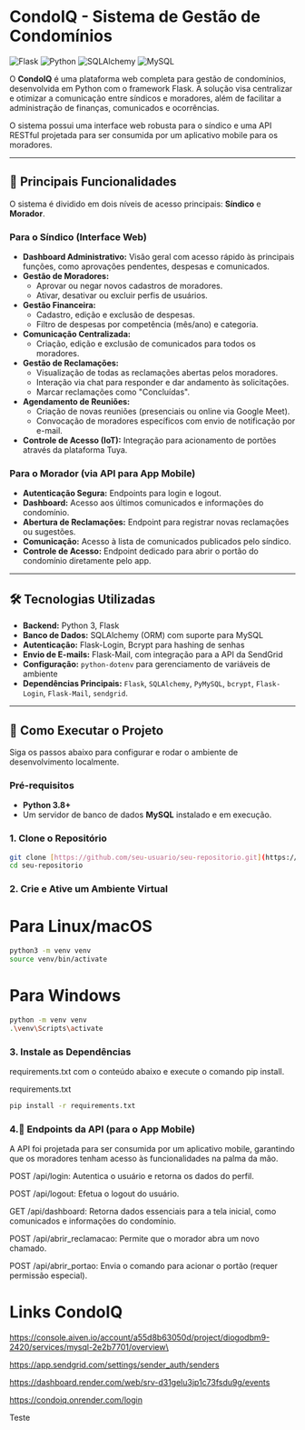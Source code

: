 # CondoIQ - Sistema de Gestão de Condomínios

![Flask](https://img.shields.io/badge/Flask-000000?style=for-the-badge&logo=flask&logoColor=white)
![Python](https://img.shields.io/badge/Python-3776AB?style=for-the-badge&logo=python&logoColor=white)
![SQLAlchemy](https://img.shields.io/badge/SQLAlchemy-D71F00?style=for-the-badge&logo=sqlalchemy&logoColor=white)
![MySQL](https://img.shields.io/badge/MySQL-4479A1?style=for-the-badge&logo=mysql&logoColor=white)

O **CondoIQ** é uma plataforma web completa para gestão de condomínios, desenvolvida em Python com o framework Flask. A solução visa centralizar e otimizar a comunicação entre síndicos e moradores, além de facilitar a administração de finanças, comunicados e ocorrências.

O sistema possui uma interface web robusta para o síndico e uma API RESTful projetada para ser consumida por um aplicativo mobile para os moradores.

***

## 🌟 Principais Funcionalidades

O sistema é dividido em dois níveis de acesso principais: **Síndico** e **Morador**.

### Para o Síndico (Interface Web)
* **Dashboard Administrativo:** Visão geral com acesso rápido às principais funções, como aprovações pendentes, despesas e comunicados.
* **Gestão de Moradores:**
    * Aprovar ou negar novos cadastros de moradores.
    * Ativar, desativar ou excluir perfis de usuários.
* **Gestão Financeira:**
    * Cadastro, edição e exclusão de despesas.
    * Filtro de despesas por competência (mês/ano) e categoria.
* **Comunicação Centralizada:**
    * Criação, edição e exclusão de comunicados para todos os moradores.
* **Gestão de Reclamações:**
    * Visualização de todas as reclamações abertas pelos moradores.
    * Interação via chat para responder e dar andamento às solicitações.
    * Marcar reclamações como "Concluídas".
* **Agendamento de Reuniões:**
    * Criação de novas reuniões (presenciais ou online via Google Meet).
    * Convocação de moradores específicos com envio de notificação por e-mail.
* **Controle de Acesso (IoT):** Integração para acionamento de portões através da plataforma Tuya.

### Para o Morador (via API para App Mobile)
* **Autenticação Segura:** Endpoints para login e logout.
* **Dashboard:** Acesso aos últimos comunicados e informações do condomínio.
* **Abertura de Reclamações:** Endpoint para registrar novas reclamações ou sugestões.
* **Comunicação:** Acesso à lista de comunicados publicados pelo síndico.
* **Controle de Acesso:** Endpoint dedicado para abrir o portão do condomínio diretamente pelo app.

***

## 🛠️ Tecnologias Utilizadas

* **Backend:** Python 3, Flask
* **Banco de Dados:** SQLAlchemy (ORM) com suporte para MySQL
* **Autenticação:** Flask-Login, Bcrypt para hashing de senhas
* **Envio de E-mails:** Flask-Mail, com integração para a API da SendGrid
* **Configuração:** `python-dotenv` para gerenciamento de variáveis de ambiente
* **Dependências Principais:** `Flask`, `SQLAlchemy`, `PyMySQL`, `bcrypt`, `Flask-Login`, `Flask-Mail`, `sendgrid`.

***

## 🚀 Como Executar o Projeto

Siga os passos abaixo para configurar e rodar o ambiente de desenvolvimento localmente.

### Pré-requisitos
* **Python 3.8+**
* Um servidor de banco de dados **MySQL** instalado e em execução.

### 1. Clone o Repositório
```bash
git clone [https://github.com/seu-usuario/seu-repositorio.git](https://github.com/seu-usuario/seu-repositorio.git)
cd seu-repositorio
```


### 2. Crie e Ative um Ambiente Virtual
# Para Linux/macOS
```bash
python3 -m venv venv
source venv/bin/activate
```


# Para Windows
```bash
python -m venv venv
.\venv\Scripts\activate
```


### 3. Instale as Dependências
requirements.txt com o conteúdo abaixo e execute o comando pip install.

requirements.txt

```bash
pip install -r requirements.txt
```




### 4.📡 Endpoints da API (para o App Mobile)
A API foi projetada para ser consumida por um aplicativo mobile, garantindo que os moradores tenham acesso às funcionalidades na palma da mão.

POST /api/login: Autentica o usuário e retorna os dados do perfil.

POST /api/logout: Efetua o logout do usuário.

GET /api/dashboard: Retorna dados essenciais para a tela inicial, como comunicados e informações do condomínio.

POST /api/abrir_reclamacao: Permite que o morador abra um novo chamado.

POST /api/abrir_portao: Envia o comando para acionar o portão (requer permissão especial).


# Links CondoIQ

https://console.aiven.io/account/a55d8b63050d/project/diogodbm9-2420/services/mysql-2e2b7701/overview\

https://app.sendgrid.com/settings/sender_auth/senders

https://dashboard.render.com/web/srv-d31gelu3jp1c73fsdu9g/events

https://condoiq.onrender.com/login

Teste
